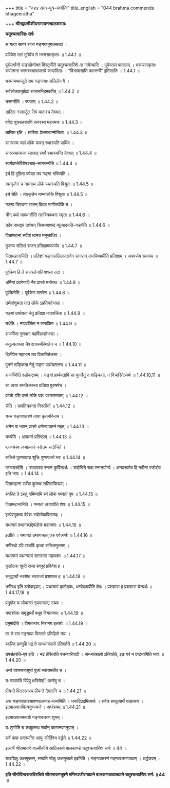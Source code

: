 +++
title = "०४४ सगर-पुत्र-स्वर्गतिः"
title_english = "044 brahma commends bhageeratha"

+++
**श्रीमद्वाल्मीकीयरामायणम्बालकाण्डः**

**चतुश्चत्वारिंशः सर्गः**

स गत्वा सागरं राजा गङ्गयानुगतस्तदा ।

प्रविवेश तलं भूमेर्यत्र ते भस्मसात्कृताः ॥ 1.44.1 ॥

पूर्वसर्गान्ते सङ्ग्रहेणोक्तं विस्तृणीते चतुश्चत्वारिंशे–स गत्वेत्यादि । भूमेस्तलं पातालम् । भस्मसात्कृताः सर्वात्मना भस्मस्वभावापत्तये सम्पादिताः । “विभाषासाति कार्त्स्न्ये” इतिसातिः ॥ 1.44.1 ॥

भस्मन्यथाप्लुते राम गङ्गायाः सलिलेन वै ।

सर्वलोकप्रभुर्ब्रह्मा राजानमिदमब्रवीत् ॥ 1.44.2 ॥

भस्मनीति । स्पष्टम् ॥ 1.44.2 ॥

तारिता नरशार्दूल दिवं याताश्च देववत् ।

षष्टिः पुत्रसहस्राणि सगरस्य महात्मनः ॥ 1.44.3 ॥

तारिता इति । तारिताः प्रेतभावान्मोचिताः ॥ 1.44.3 ॥

सागरस्य जलं लोके यावत् स्थास्यति पार्थिव ।

सगरस्यात्मजा स्तावत् स्वर्गे स्थास्यन्ति देववत् ॥ 1.44.4 ॥

स्वर्गप्राप्तेर्विशेषञ्चाह–सागरस्येति ॥ 1.44.4 ॥

इयं हि दुहिता ज्येष्ठा तव गङ्गा भविष्यति ।

त्वत्कृतेन च नाम्नाथ लोके स्थास्यति विश्रुता ॥ 1.44.5 ॥

इयं चेति । त्वत्कृतेन नाम्नालोके विश्रुता ॥ 1.44.5 ॥

गङ्गा त्रिपथगा राजन् दिव्या भागीरथीति च ।

त्रीन् पथो भावयन्तीति ततस्त्रिपथगा स्मृता ॥ 1.44.6 ॥

तदेव नामद्वयं दर्शयन् त्रिपथगाशब्दं व्युत्पादयति–गङ्गेति ॥ 1.44.6 ॥

पितामहानां सर्वेषां त्वमत्र मनुजाधिप ।

कुरुष्व सलिलं राजन् प्रतिज्ञामपवर्जय ॥ 1.44.7 ॥

पितामहानामिति । प्रतिज्ञां गङ्गासलिलप्रदानेन सागरान् तारयिष्यामीति प्रतिज्ञाम् । अपवर्जय समापय ॥ 1.44.7 ॥

पूर्वकेण हि ते राजंस्तेनातियशसा तदा ।

धर्मिणां प्रवरेणापि नैष प्राप्तो मनोरथः ॥ 1.44.8 ॥

पूर्वकेणेति । पूर्वकेण सगरेण ॥ 1.44.8 ॥

तथैवांशुमता तात लोके ऽप्रतिमतेजसा ।

गङ्गां प्रार्थयता नेतुं प्रतिज्ञा नापवर्जिता ॥ 1.44.9 ॥

तथेति । नापवर्जिता न समापिता ॥ 1.44.9 ॥

राजर्षिणा गुणवता महर्षिसमतेजसा ।

मत्तुल्यतपसा चैव क्षत्रधर्मस्थितेन च ॥ 1.44.10 ॥

दिलीपेन महाभाग तव पित्रातितेजसा ।

पुनर्न शङ्किता नेतुं गङ्गां प्रार्थयतानघ ॥ 1.44.11 ॥

राजर्षिणेति श्लोकद्वयम् । गङ्गां प्रार्थयतापि सा पुनर्नेतुं न शङ्किता, न विचारितेत्यर्थः ॥ 1.44.10,11 ॥

सा त्वया समतिक्रान्ता प्रतिज्ञा पुरुषर्षभ ।

प्राप्तो ऽसि परमं लोके यशः परमसम्मतम् ॥ 1.44.12 ॥

सेति । समतिक्रान्ता निस्तीर्णा ॥ 1.44.12 ॥

यच्च गङ्गावतरणं त्वया कृतमरिन्दम ।

अनेन च भवान् प्राप्तो धर्मस्यायतनं महत् ॥ 1.44.13 ॥

यच्चेति । आयतनं प्रतिष्ठाम् ॥ 1.44.13 ॥

प्लावयस्व त्वमात्मानं नरोत्तम सदोचिते ।

सलिले पुरुषव्याघ्र शुचिः पुण्यफलो भव ॥ 1.44.14 ॥

प्लावयस्वेति । प्लावयस्व स्नानं कुर्वित्यर्थः । सदोचिते सदा स्नानयोग्ये । अन्यासामेव हि नदीनां रजोदोष इति भावः ॥ 1.44.14 ॥

पितामहानां सर्वेषां कुरुष्व सलिलक्रियाम् ।

स्वस्ति ते ऽस्तु गमिष्यामि स्वं लोकं गम्यतां नृप ॥ 1.44.15 ॥

पितामहानामिति । गम्यतां त्वयापीति शेषः ॥ 1.44.15 ॥

इत्येवमुक्त्वा देवेशः सर्वलोकपितामहः ।

यथागतं तथागच्छद्देवलोकं महायशाः ॥ 1.44.16 ॥

इतीति । यथागतं तथागच्छत् एक एवेत्यर्थः ॥ 1.44.16 ॥

भगीरथो ऽपि राजर्षिः कृत्वा सलिलमुत्तमम् ।

यथाक्रमं यथान्यायं सागराणां महायशाः ॥ 1.44.17 ॥

कृतोदकः शुची राजा स्वपुरं प्रविवेश ह ।

समृद्धार्थो नरश्रेष्ठ स्वराज्यं प्रशशास ह ॥ 1.44.18 ॥

भगीरथ इति श्लोकद्वयम् । यथाक्रमं कृतोदकः, अन्येषामपीति शेषः । प्रशशास ह प्रशशास चेत्यर्थः ॥ 1.44.17,18 ॥

प्रमुमोद च लोकस्तं नृपमासाद्य राघव ।

नष्टशोकः समृद्धार्थो बभूव विगतज्वरः ॥ 1.44.19 ॥

प्रमुमोदेति । विगतज्वरः निरामय इत्यर्थः ॥ 1.44.19 ॥

एष ते राम गङ्गाया विस्तरो ऽभिहितो मया ।

स्वस्ति प्राप्नुहि भद्रं ते सन्ध्याकालो ऽतिवर्तते ॥ 1.44.20 ॥

उपसंहरति–एष इति । भद्रं तेस्त्विति वचनपरिपाटी । सन्ध्याकालो ऽतिवर्तते, इतः परं न प्रष्टव्यमिति भावः ॥ 1.44.20 ॥

धन्यं यशस्यमायुष्यं पुत्र्यं स्वग्र्यमतीव च ।

यः श्रावयति विप्रेषु क्षत्रियेष्िवतरेषु च ।

प्रीयन्ते पितरस्तस्य प्रीयन्ते दैवतानि च ॥ 1.44.21 ॥

अथ गङ्गावतारश्रावणफलमाह–धन्यमिति । धनादिप्रदमित्यर्थः । सर्वत्र साधुत्वार्थे यत्प्रत्ययः । इदमाख्यानमित्यनुषज्यजे । अर्धत्रयम् ॥ 1.44.21 ॥

इदमाख्यानमव्यग्रो गङ्गावतरणं शुभम् ।

यः शृणोति च काकुत्स्थ सर्वान् कामानवाप्नुयात् ।

सर्वे पापाः प्रणश्यन्ति आयुः कीर्तिश्च वर्द्धते ॥ 1.44.22 ॥

इत्यार्षे श्रीरामायणे वाल्मीकीये आदिकाव्ये बालकाण्डे चतुश्चत्वारिंशः सर्गः ॥ 44 ॥

श्रावयितुः फलमुक्तम्, सम्प्रति श्रोतुः फलमुच्यते इदमिति । गङ्गावतरणं गङ्गावतरणाख्यम् । अर्द्धत्रयम् ॥ 1.44.22 ॥

**इति श्रीगोविन्दराजविरचिते श्रीरामायणभूषणे मणिमञ्जीराख्याने बालकाण्डव्याख्याने चतुश्चत्वारिंशः सर्गः ॥ 44 ॥**
